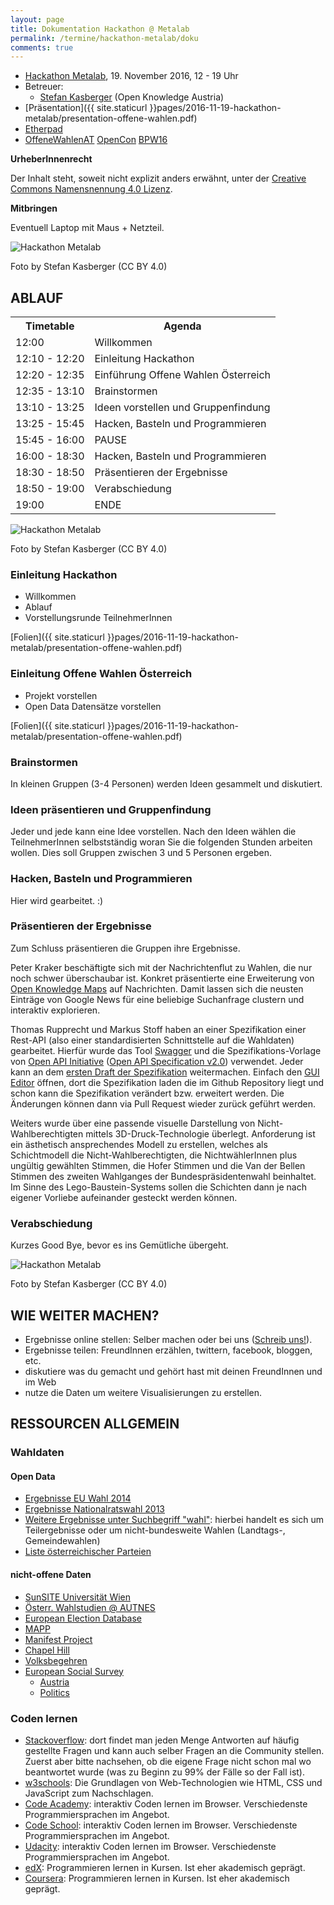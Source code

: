 ```yaml
---
layout: page
title: Dokumentation Hackathon @ Metalab
permalink: /termine/hackathon-metalab/doku
comments: true
---
```


- [Hackathon Metalab](/termin/hackathon-metalab), 19. November 2016, 12 - 19 Uhr
- Betreuer:
  - [Stefan Kasberger](http://stefankasberger.at) (Open Knowledge Austria)
- [Präsentation]({{ site.staticurl }}pages/2016-11-19-hackathon-metalab/presentation-offene-wahlen.pdf)
- [Etherpad](http://pad.okfn.org/p/OffeneWahlenAT-Metalab)
- <a href="https://twitter.com/search?f=tweets&q=%23OffeneWahlenAT&src=typd" title="OffeneWahlenAT"><i class="fa fa-hashtag" aria-hidden="true"></i>OffeneWahlenAT</a> <a href="https://twitter.com/search?f=tweets&q=%23OpenCon&src=typd" title="OpenCon"><i class="fa fa-hashtag" aria-hidden="true"></i>OpenCon</a> <a href="https://twitter.com/search?f=tweets&q=%23BPW16&src=typd" title="BPW16"><i class="fa fa-hashtag" aria-hidden="true"></i>BPW16</a>

**UrheberInnenrecht**

Der Inhalt steht, soweit nicht explizit anders erwähnt, unter der [Creative Commons Namensnennung 4.0 Lizenz](https://creativecommons.org/licenses/by/4.0/).

**Mitbringen**

Eventuell Laptop mit Maus + Netzteil.

<img src="{{ site.staticurl }}pages/2016-11-19-hackathon-metalab/photo-3.jpg" alt="Hackathon Metalab" class="img-rounded">
<p class="content-source">Foto by Stefan Kasberger (CC BY 4.0)</p>

## ABLAUF
<table class="table">
<tr>
 <th>Timetable</th>
 <th>Agenda</th>
</tr>
<tr>
 <td>12:00</td>
 <td>Willkommen</td>
</tr>
<tr>
 <td>12:10 - 12:20</td>
 <td>Einleitung Hackathon</td>
</tr>
<tr>
 <td>12:20 - 12:35</td>
 <td>Einführung Offene Wahlen Österreich</td>
</tr>
<tr>
 <td>12:35 - 13:10</td>
 <td>Brainstormen</td>
</tr>
<tr>
 <td>13:10 - 13:25</td>
 <td>Ideen vorstellen und Gruppenfindung</td>
</tr>
<tr>
 <td>13:25 - 15:45</td>
 <td>Hacken, Basteln und Programmieren</td>
</tr>
<tr>
 <td>15:45 - 16:00</td>
 <td>PAUSE</td>
</tr>
<tr>
 <td>16:00 - 18:30</td>
 <td>Hacken, Basteln und Programmieren</td>
</tr>
<tr>
 <td>18:30 - 18:50</td>
 <td>Präsentieren der Ergebnisse</td>
</tr>
<tr>
 <td>18:50 - 19:00</td>
 <td>Verabschiedung</td>
</tr>
<tr>
 <td>19:00</td>
 <td>ENDE</td>
</tr>
</table>

<img src="{{ site.staticurl }}pages/2016-11-19-hackathon-metalab/photo-1.jpg" alt="Hackathon Metalab" class="img-rounded">
<p class="content-source">Foto by Stefan Kasberger (CC BY 4.0)</p>

### Einleitung Hackathon
- Willkommen
- Ablauf
- Vorstellungsrunde TeilnehmerInnen

[Folien]({{ site.staticurl }}pages/2016-11-19-hackathon-metalab/presentation-offene-wahlen.pdf)

### Einleitung Offene Wahlen Österreich
- Projekt vorstellen
- Open Data Datensätze vorstellen

[Folien]({{ site.staticurl }}pages/2016-11-19-hackathon-metalab/presentation-offene-wahlen.pdf)

### Brainstormen
In kleinen Gruppen (3-4 Personen) werden Ideen gesammelt und diskutiert.

### Ideen präsentieren und Gruppenfindung
Jeder und jede kann eine Idee vorstellen. Nach den Ideen wählen die TeilnehmerInnen selbstständig woran Sie die folgenden Stunden arbeiten wollen. Dies soll Gruppen zwischen 3 und 5 Personen ergeben.

### Hacken, Basteln und Programmieren
Hier wird gearbeitet. :)

### Präsentieren der Ergebnisse
Zum Schluss präsentieren die Gruppen ihre Ergebnisse.

Peter Kraker beschäftigte sich mit der Nachrichtenflut zu Wahlen, die nur noch schwer überschaubar ist. Konkret präsentierte eine Erweiterung von [Open Knowledge Maps](http://openknowledgemaps.org) auf Nachrichten. Damit lassen sich die neusten Einträge von Google News für eine beliebige Suchanfrage clustern und interaktiv explorieren.

Thomas Rupprecht und Markus Stoff haben an einer Spezifikation einer Rest-API (also einer standardisierten Schnittstelle auf die Wahldaten) gearbeitet. Hierfür wurde das Tool [Swagger](http://swagger.io/) und die Spezifikations-Vorlage von [Open API Initiative](https://www.openapis.org/) ([Open API Specification v2.0](https://github.com/OAI/OpenAPI-Specification/blob/master/versions/2.0.md)) verwendet. Jeder kann an dem [ersten Draft der Spezifikation](https://github.com/ximex/offenewahlen-api-spec) weitermachen. Einfach den [GUI Editor](http://www.booknds.com/SwaggerGraphicalEditor/index.html) öffnen, dort die Spezifikation laden die im Github Repository liegt und schon kann die Spezifikation verändert bzw. erweitert werden. Die Änderungen können dann via Pull Request wieder zurück geführt werden.

Weiters wurde über eine passende visuelle Darstellung von Nicht-Wahlberechtigten mittels 3D-Druck-Technologie überlegt. Anforderung ist ein ästhetisch ansprechendes Modell zu erstellen, welches als Schichtmodell die Nicht-Wahlberechtigten, die NichtwählerInnen plus ungültig gewählten Stimmen, die Hofer Stimmen und die Van der Bellen Stimmen des zweiten Wahlganges der Bundespräsidentenwahl beinhaltet. Im Sinne des Lego-Baustein-Systems sollen die Schichten dann je nach eigener Vorliebe aufeinander gesteckt werden können.

### Verabschiedung
Kurzes Good Bye, bevor es ins Gemütliche übergeht.

<img src="{{ site.staticurl }}pages/2016-11-19-hackathon-metalab/photo-2.jpg" alt="Hackathon Metalab" class="img-rounded">
<p class="content-source">Foto by Stefan Kasberger (CC BY 4.0)</p>

## WIE WEITER MACHEN?
- Ergebnisse online stellen: Selber machen oder bei uns ([Schreib uns!](/kontakt)).
- Ergebnisse teilen: FreundInnen erzählen, twittern, facebook, bloggen, etc.
- diskutiere was du gemacht und gehört hast mit deinen FreundInnen und im Web
- nutze die Daten um weitere Visualisierungen zu erstellen.

## RESSOURCEN ALLGEMEIN

### <i class="fa fa-database" aria-hidden="true"></i> Wahldaten

#### Open Data
- [Ergebnisse EU Wahl 2014](https://www.data.gv.at/katalog/dataset/2b10a91b-51d5-4e34-b992-8fd3a3121f0d)
- [Ergebnisse Nationalratswahl 2013](https://www.data.gv.at/katalog/dataset/09716341-2bea-4298-9525-e936d8247d19)
- [Weitere Ergebnisse unter Suchbegriff "wahl"](https://www.data.gv.at/suche/?search-term=wahl&connection=and&search-data-only=search-data-only#showresults): hierbei handelt es sich um Teilergebnisse oder um nicht-bundesweite Wahlen (Landtags-, Gemeindewahlen)
- [Liste österreichischer Parteien](https://github.com/OKFNat/data/tree/master/parteienverzeichnis)

#### nicht-offene Daten
- [SunSITE Universität Wien](http://sunsite.univie.ac.at/Austria/elections/)
- [Österr. Wahlstudien @ AUTNES](http://autnes.at/?q=node/42)
- [European Election Database](http://www.nsd.uib.no/european_election_database/country/austria/)
- [MAPP](http://www.projectmapp.eu/databases/)
- [Manifest Project](https://manifestoproject.wzb.eu/)
- [Chapel Hill](http://chesdata.eu/)
- [Volksbegehren](https://github.com/OKFNat/data/tree/master/volksbegehren)
- [European Social Survey](http://www.europeansocialsurvey.org/)
  - [Austria](http://www.europeansocialsurvey.org/data/country.html?c=austria)
  - [Politics](http://www.europeansocialsurvey.org/data/themes.html?t=politics)

### Coden lernen
- [Stackoverflow](https://stackoverflow.com): dort findet man jeden Menge Antworten auf häufig gestellte Fragen und kann auch selber Fragen an die Community stellen. Zuerst aber bitte nachsehen, ob die eigene Frage nicht schon mal wo beantwortet wurde (was zu Beginn zu 99% der Fälle so der Fall ist).
- [w3schools](http://www.w3schools.com/): Die Grundlagen von Web-Technologien wie HTML, CSS und JavaScript zum Nachschlagen.
- [Code Academy](https://www.codecademy.com/): interaktiv Coden lernen im Browser. Verschiedenste Programmiersprachen im Angebot.
- [Code School](https://www.codeschool.com/): interaktiv Coden lernen im Browser. Verschiedenste Programmiersprachen im Angebot.
- [Udacity](https://www.udacity.com/courses#!/all): interaktiv Coden lernen im Browser. Verschiedenste Programmiersprachen im Angebot.
- [edX](https://www.edx.org/course-list/allschools/computer-science/allcourses): Programmieren lernen in Kursen. Ist eher akademisch geprägt.
- [Coursera](https://www.coursera.org/courses?orderby=upcoming&cats=cs-programming): Programmieren lernen in Kursen. Ist eher akademisch geprägt.
